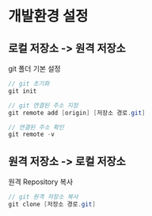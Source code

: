 # 개발환경 설정

## 로컬 저장소 -> 원격 저장소
git 폴더 기본 설정
``` C#
// git 초기화
git init

// git 연결된 주소 지정
git remote add [origin] [저장소 경로.git]

// 연결된 주소 확인
git remote -v
```

## 원격 저장소 -> 로컬 저장소
원격 Repository 복사
``` C#
// git 원격 저장소 복사
git clone [저장소 경로.git]
```
